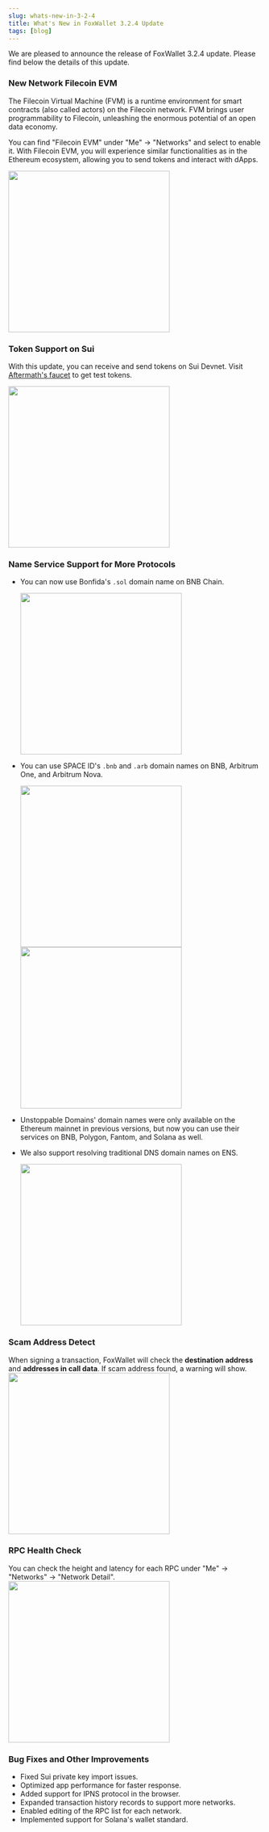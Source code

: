 ```yaml
---
slug: whats-new-in-3-2-4
title: What's New in FoxWallet 3.2.4 Update
tags: [blog]
---
```


We are pleased to announce the release of FoxWallet 3.2.4 update. Please find below the details of this update.

### New Network Filecoin EVM
The Filecoin Virtual Machine (FVM) is a runtime environment for smart contracts (also called actors) on the Filecoin network. FVM brings user programmability to Filecoin, unleashing the enormous potential of an open data economy.    

You can find "Filecoin EVM" under "Me" -> "Networks" and select to enable it. With Filecoin EVM, you will experience similar functionalities as in the Ethereum ecosystem, allowing you to send tokens and interact with dApps.

<img src="/img/blog/networks-fil-evm.webp" width="320" />

### Token Support on Sui
With this update, you can receive and send tokens on Sui Devnet. Visit [Aftermath's faucet](https://aftermath.finance/faucet) to get test tokens.

<img src="/img/blog/wallet-sui.webp" width="320" />

### Name Service Support for More Protocols
* You can now use Bonfida's `.sol` domain name on BNB Chain.  

  <img src="/img/blog/bonfida-sol.webp" width="320" />
* You can use SPACE ID's `.bnb` and `.arb` domain names on BNB, Arbitrum One, and Arbitrum Nova.  

  <img src="/img/blog/sid-bnb.webp" width="320" /><img src="/img/blog/sid-arb.webp" width="320" />
* Unstoppable Domains' domain names were only available on the Ethereum mainnet in previous versions, but now you can use their services on BNB, Polygon, Fantom, and Solana as well.  

* We also support resolving traditional DNS domain names on ENS.  
  
  <img src="/img/blog/ens-dns.webp" width="320" />

### Scam Address Detect
When signing a transaction, FoxWallet will check the **destination address** and **addresses in call data**. If scam address found, a warning will show.
<img src="/img/blog/scam-addr-in-tx-warn.webp" width="320" />

### RPC Health Check
You can check the height and latency for each RPC under "Me" -> "Networks" -> "Network Detail".
<img src="/img/blog/network-detail.webp" width="320" />

### Bug Fixes and Other Improvements
* Fixed Sui private key import issues.
* Optimized app performance for faster response.
* Added support for IPNS protocol in the browser.
* Expanded transaction history records to support more networks.
* Enabled editing of the RPC list for each network.
* Implemented support for Solana's wallet standard.

